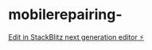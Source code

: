 # mobilerepairing-

[Edit in StackBlitz next generation editor ⚡️](https://stackblitz.com/~/github.com/winter-jack/mobilerepairing-)